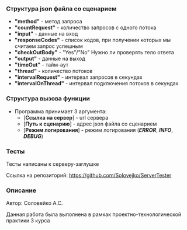 ### Структура json файла со сценарием
* **"method"** - метод запроса
* **"countRequest"** - количество запросов с одного потока
* **"input"** - данные на вход
* **"responseCodes"** - список кодов, при получении которых мы считаем запрос успешным
* **"checkOutBody"** - "Yes"/"No" Нужно ли проверять тело ответа
* **"output"** - данные на выход
* **"timeOut"** - тайм-аут
* **"thread"** - количество потоков
* **"intervalRequest"** - интервал запросов в секундах
* **"intervalOnThread"** - интервал подключения потоков в секундах

### Структура вызова функции
*  Программа принимает 3 аргумента:
    *  [**Ссылка на сервер**] - url сервера
    *  [**Путь к сценарию**] - адрес json файла со сценарием
    *  [**Режим логирования**] - режим логирования (***ERROR***, ***INFO***, ***DEBUG***)

### Тесты
Тесты написаны к серверу-заглушке

Ссылка на репозиторий: https://github.com/Solovejko/ServerTester

### Описание
Автор: Соловейко А.С.

Данная работа была выполнена в рамкак проектно-технологической практики 3 курса 